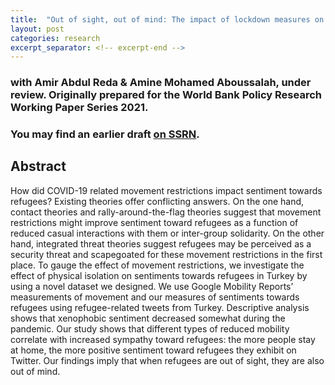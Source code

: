 ```yaml
---
title:  "Out of sight, out of mind: The impact of lockdown measures on sentiment towards refugees"
layout: post
categories: research
excerpt_separator: <!-- excerpt-end -->
---
```

### with Amir Abdul Reda & Amine Mohamed Aboussalah, under review. Originally prepared for the World Bank Policy Research Working Paper Series 2021. 

### You may find an earlier draft [on SSRN](https://papers.ssrn.com/sol3/papers.cfm?abstract_id=3924999). 

<!-- excerpt-end -->

## Abstract 

How did COVID-19 related movement restrictions impact sentiment towards refugees? Existing theories offer conflicting answers. On the one hand, contact theories and rally-around-the-flag theories suggest that movement restrictions might improve sentiment toward refugees as a function of reduced casual interactions with them or inter-group solidarity. On the other hand, integrated threat theories suggest refugees may be perceived as a security threat and scapegoated for these movement restrictions in the first place. To gauge the effect of movement restrictions, we investigate the effect of physical isolation on sentiments towards refugees in Turkey by using a novel dataset we designed. We use Google Mobility Reports’ measurements of movement and our measures of sentiments towards refugees using refugee-related
tweets from Turkey. Descriptive analysis shows that xenophobic sentiment decreased somewhat during the pandemic. Our study shows that different types of reduced mobility correlate with increased sympathy toward refugees: the more people stay at home, the more positive sentiment toward refugees they exhibit on Twitter. Our findings imply that when refugees are out of sight, they are also out of mind.




